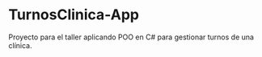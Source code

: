 # TurnosClinica-App
Proyecto para el taller aplicando POO en C# para gestionar turnos de una clínica.
